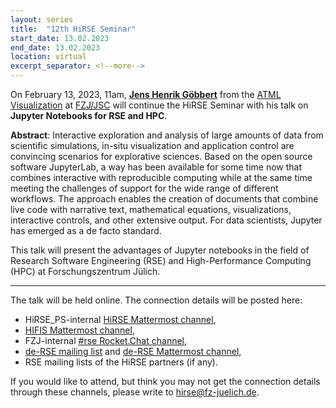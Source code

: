 ```yaml
---
layout: series
title:  "12th HiRSE Seminar"
start_date: 13.02.2023
end_date: 13.02.2023
location: virtual
excerpt_separator: <!--more-->
---
```


On February 13, 2023, 11am, [**Jens Henrik Göbbert**](https://www.fz-juelich.de/profile/goebbert_j) from the [ATML Visualization](https://www.fz-juelich.de/en/ias/jsc/about-us/structure/atml/atml-visualization) at [FZJ/JSC](https://www.fz-juelich.de/en/ias/jsc/) will continue the HiRSE Seminar with his talk on **Jupyter Notebooks for RSE and HPC**. 
<!--more-->

**Abstract**: 
Interactive exploration and analysis of large amounts of data from scientific simulations, in-situ visualization and application control are convincing scenarios for explorative sciences. Based on the open source software JupyterLab, a way has been available for some time now that combines interactive with reproducible computing while at the same time meeting the challenges of support for the wide range of different workflows. The approach enables the creation of documents that combine live code with narrative text, mathematical equations, visualizations, interactive controls, and other extensive output. For data scientists, Jupyter has emerged as a de facto standard.

This talk will present the advantages of Jupyter notebooks in the field of Research Software Engineering (RSE) and High-Performance Computing (HPC) at Forschungszentrum Jülich.

***

The talk will be held online. The connection details will be posted here:

* HiRSE_PS-internal [HiRSE Mattermost channel](https://mattermost.hzdr.de/hirse),
* [HIFIS Mattermost channel](https://mattermost.hzdr.de/hifis), 
* FZJ-internal [#rse Rocket.Chat channel](https://chat.fz-juelich.de/channel/rse),
* [de-RSE mailing list](https://de-rse.org/de/join.html) and [de-RSE Mattermost channel](https://chat.gwdg.de/channel/derse),
* RSE mailing lists of the HiRSE partners (if any).

If you would like to attend, but think you may not get the connection details through these channels, please write to [hirse@fz-juelich.de](mailto:hirse@fz-juelich.de).
